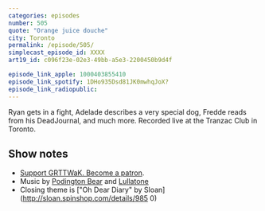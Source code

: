 ```yaml
---
categories: episodes
number: 505
quote: "Orange juice douche"
city: Toronto
permalink: /episode/505/
simplecast_episode_id: XXXX
art19_id: c096f23e-02e3-49bb-a5e3-2200450b9d4f

episode_link_apple: 1000403855410
episode_link_spotify: 1DHo935Dsd81JK0mwhqJoX?
episode_link_radiopublic: 
---
```


Ryan gets in a fight, Adelade describes a very special dog, Fredde reads from his DeadJournal, and much more. Recorded live at the Tranzac Club in Toronto.

## Show notes
* [Support GRTTWaK. Become a patron](https://grownupsreadthingstheywroteaskids.com/support/?utm_source=podcast&utm_medium=referral&utm_campaign=505).
* Music by [Podington Bear](https://geo.itunes.apple.com/us/artist/podington-bear/id250459572?at=10lR7u&mt=1&app=music) and [Lullatone](https://geo.itunes.apple.com/us/artist/lullatone/id34467705?at=10lR7u&mt=1&app=music)
* Closing theme is ["Oh Dear Diary" by Sloan](http://sloan.spinshop.com/details/985	0)
